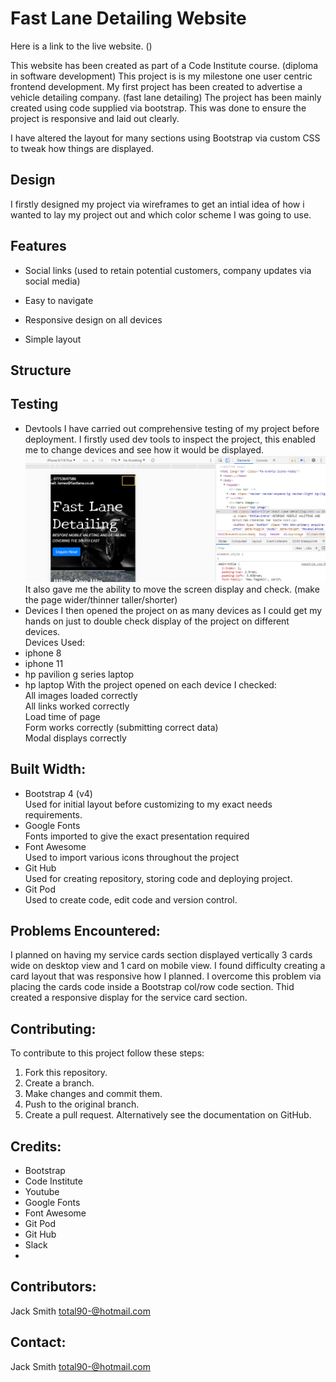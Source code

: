 # Fast Lane Detailing Website

Here is a link to the live website.
()

This website has been created as part of a Code Institute course. (diploma in software development)
This project is is my milestone one user centric frontend development.
My first project has been created to advertise a vehicle detailing company. (fast lane detailing)
The project has been mainly created using code supplied via bootstrap. This was done to ensure the project is
responsive and laid out clearly.

I have altered the layout for many sections using Bootstrap via custom CSS to tweak how things are displayed.

## Design
I firstly designed my project via wireframes to get an intial idea of how i wanted to lay my project out and which color scheme I was going to use.  



## Features
- Social links (used to retain potential customers,
  company updates via social media)

- Easy to navigate
- Responsive design on all devices
- Simple layout

## Structure

## Testing
- Devtools
I have carried out comprehensive testing of my project before deployment.
I firstly used dev tools to inspect the project, this enabled me to change devices and see how it would be displayed.
![screenshot of dev tools](assets/images/devtoolstesting.png)
It also gave me the ability to move the screen display and check. (make the page wider/thinner taller/shorter)
- Devices
I then opened the project on as many devices as I could get my hands on just to double check display of the project on different devices.  
Devices Used:
- iphone 8
- iphone 11
- hp pavilion g series laptop
- hp laptop
With the project opened on each device I checked:  
All images loaded correctly  
All links worked correctly  
Load time of page  
Form works correctly (submitting correct data)  
Modal displays correctly  


## Built Width:
- Bootstrap 4 (v4)  
Used for initial layout before customizing to my exact needs requirements.
- Google Fonts  
Fonts imported to give the exact presentation required
- Font Awesome  
Used to import various icons throughout the project
- Git Hub  
Used for creating repository, storing code and deploying project.
- Git Pod  
Used to create code, edit code and version control.

## Problems Encountered:
I planned on having my service cards section displayed vertically 3 cards wide on desktop view and 1 card on mobile view.
I found difficulty creating a card layout that was responsive how I planned. I overcome this problem via placing the cards code 
inside a Bootstrap col/row code section. Thid created a responsive display for the service card section.


## Contributing:
To contribute to this project follow these steps:
1. Fork this repository.
2. Create a branch.
3. Make changes and commit them.
4. Push to the original branch.
5. Create a pull request.
Alternatively see the documentation on GitHub.


## Credits:
- Bootstrap
- Code Institute
- Youtube
- Google Fonts
- Font Awesome
- Git Pod
- Git Hub
- Slack
- 


## Contributors:
Jack Smith
total90-@hotmail.com

## Contact:
Jack Smith
total90-@hotmail.com
